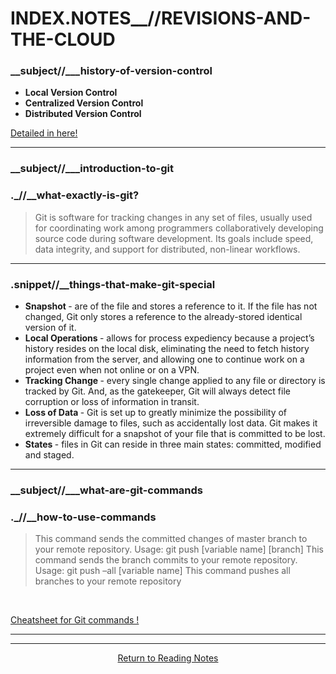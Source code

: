 # INDEX.NOTES__//REVISIONS-AND-THE-CLOUD

### __subject//___history-of-version-control  

<ul>
  <li> <b> Local Version Control </b> </li>
  <li> <b> Centralized Version Control</b> </li>
  <li> <b> Distributed Version Control </b> </li>
</ul>

<a href="https://blog.udemy.com/git-tutorial-a-comprehensive-guide/"> Detailed in here! </a>

<hr>

### __subject//___introduction-to-git 

### ._//__<b>what-exactly-is-git?</b>


> Git is software for tracking changes in any set of files, usually used for coordinating work among programmers collaboratively developing source code during software development. Its goals include speed, data integrity, and support for distributed, non-linear workflows.

<hr>

### .snippet//__things-that-make-git-special

 <ul>
  <li> <b> Snapshot </b>- are of the file and stores a reference to it. If the file has not changed, Git only stores a reference to the already-stored identical version of it. </li>
  <li> <b> Local Operations </b>- allows for process expediency because a project’s history resides on the local disk, eliminating the need to fetch history information from the server, and allowing one to continue work on a project even when not online or on a VPN. </li>
  <li> <b> Tracking Change </b>- every single change applied to any file or directory is tracked by Git. And, as the gatekeeper, Git will always detect file corruption or loss of information in transit. </li>
  <li> <b> Loss of Data </b>- Git is set up to greatly minimize the possibility of irreversible damage to files, such as accidentally lost data. Git makes it extremely difficult for a snapshot of your file that is committed to be lost. </li>
  <li> <b> States </b>- files in Git can reside in three main states: committed, modified and staged. </li>
</ul>

<hr>

### __subject//___what-are-git-commands

### ._//__<b>how-to-use-commands</b>

> This command sends the committed changes of master branch to your remote repository. Usage: git push [variable name] [branch] This command sends the branch commits to your remote repository. Usage: git push –all [variable name] This command pushes all branches to your remote repository

<br>

<a href="https://education.github.com/git-cheat-sheet-education.pdf"> Cheatsheet for Git commands ! </a>

<hr><hr>

<center> <a href="https://shaniib.github.io/reading-notes"> Return to Reading Notes </a> <center> 